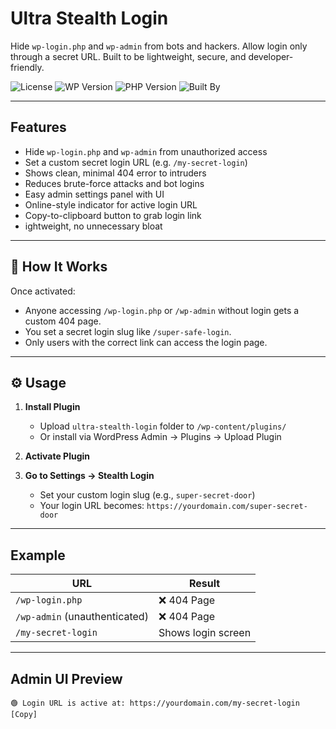 # Ultra Stealth Login

Hide `wp-login.php` and `wp-admin` from bots and hackers. Allow login only through a secret URL. Built to be lightweight, secure, and developer-friendly.

![License](https://img.shields.io/badge/license-GPLv2-blue.svg)
![WP Version](https://img.shields.io/badge/WordPress-5.0%2B-blue)
![PHP Version](https://img.shields.io/badge/PHP-7.4%2B-orange)
![Built By](https://img.shields.io/badge/Built%20by-DevShubho-8a2be2)

---

## Features

- Hide `wp-login.php` and `wp-admin` from unauthorized access
-  Set a custom secret login URL (e.g. `/my-secret-login`)
- Shows clean, minimal 404 error to intruders
- Reduces brute-force attacks and bot logins
- Easy admin settings panel with UI
- Online-style indicator for active login URL
- Copy-to-clipboard button to grab login link
- ightweight, no unnecessary bloat

---

## 🧠 How It Works

Once activated:
- Anyone accessing `/wp-login.php` or `/wp-admin` without login gets a custom 404 page.
- You set a secret login slug like `/super-safe-login`.
- Only users with the correct link can access the login page.

---

## ⚙️ Usage

1. **Install Plugin**
   - Upload `ultra-stealth-login` folder to `/wp-content/plugins/`
   - Or install via WordPress Admin → Plugins → Upload Plugin

2. **Activate Plugin**

3. **Go to Settings → Stealth Login**
   - Set your custom login slug (e.g., `super-secret-door`)
   - Your login URL becomes: `https://yourdomain.com/super-secret-door`

---

## Example

| URL | Result |
|-----|--------|
| `/wp-login.php` | ❌ 404 Page |
| `/wp-admin` (unauthenticated) | ❌ 404 Page |
| `/my-secret-login` | Shows login screen |

---

## Admin UI Preview

```plaintext
🟢 Login URL is active at: https://yourdomain.com/my-secret-login   [Copy]
